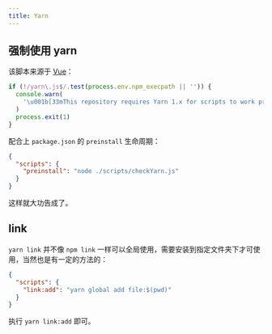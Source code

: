 ```yaml
---
title: Yarn
---
```


## 强制使用 yarn

该脚本来源于 [Vue](https://github.com/vuejs/vue-next/blob/master/scripts/checkYarn.js)：

```js
if (!/yarn\.js$/.test(process.env.npm_execpath || '')) {
  console.warn(
    '\u001b[33mThis repository requires Yarn 1.x for scripts to work properly.\u001b[39m\n'
  )
  process.exit(1)
}
```

配合上 `package.json` 的 `preinstall` 生命周期：

```json
{
  "scripts": {
    "preinstall": "node ./scripts/checkYarn.js"
  }
}
```

这样就大功告成了。



## link

`yarn link` 并不像 `npm link` 一样可以全局使用，需要安装到指定文件夹下才可使用，当然也是有一定的方法的：

```json
{
  "scripts": {
    "link:add": "yarn global add file:$(pwd)"
  }
}
```

执行 `yarn link:add` 即可。